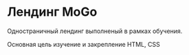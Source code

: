 # Лендинг MoGo

Одностраничный лендинг выполненый в рамках обучения. 

Основная цель изучение и закрепление HTML, CSS
